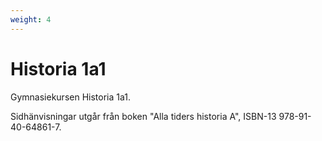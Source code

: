 ```yaml
---
weight: 4
---
```


# Historia 1a1

Gymnasiekursen Historia 1a1.

Sidhänvisningar utgår från boken "Alla tiders historia A", ISBN-13 978-91-40-64861-7.
